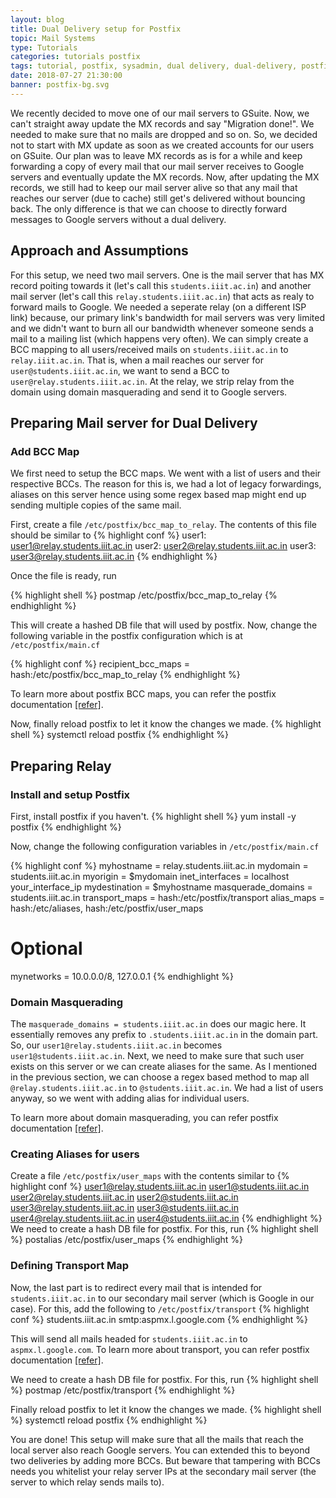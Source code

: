 ```yaml
---
layout: blog
title: Dual Delivery setup for Postfix
topic: Mail Systems
type: Tutorials
categories: tutorials postfix
tags: tutorial, postfix, sysadmin, dual delivery, dual-delivery, postfix, mail, relay
date: 2018-07-27 21:30:00
banner: postfix-bg.svg
---
```


We recently decided to move one of our mail servers to GSuite. Now, we can't straight away update the MX records and say "Migration done!". We needed to make sure that no mails are dropped and so on. So, we decided not to start with MX update as soon as we created accounts for our users on GSuite. Our plan was to leave MX records as is for a while and keep forwarding a copy of every mail that our mail server receives to Google servers and eventually update the MX records. Now, after updating the MX records, we still had to keep our mail server alive so that any mail that reaches our server (due to cache) still get's delivered without bouncing back. The only difference is that we can choose to directly forward messages to Google servers without a dual delivery.

## Approach and Assumptions
For this setup, we need two mail servers. One is the mail server that has MX record poiting towards it (let's call this `students.iiit.ac.in`) and another mail server (let's call this `relay.students.iiit.ac.in`) that acts as realy to forward mails to Google. We needed a seperate relay (on a different ISP link) because, our primary link's bandwidth for mail servers was very limited and we didn't want to burn all our bandwidth whenever someone sends a mail to a mailing list (which happens very often). We can simply create a BCC mapping to all users/received mails on `students.iiit.ac.in` to `relay.iiit.ac.in`. That is, when a mail reaches our server for `user@students.iiit.ac.in`, we want to send a BCC to `user@relay.students.iiit.ac.in`. At the relay, we strip relay from the domain using domain masquerading and send it to Google servers.

## Preparing Mail server for Dual Delivery
### Add BCC Map
We first need to setup the BCC maps. We went with a list of users and their respective BCCs. The reason for this is, we had a lot of legacy forwardings, aliases on this server hence using some regex based map might end up sending multiple copies of the same mail.

First, create a file `/etc/postfix/bcc_map_to_relay`. The contents of this file should be similar to
{% highlight conf %}
user1:  user1@relay.students.iiit.ac.in
user2:  user2@relay.students.iiit.ac.in
user3:  user3@relay.students.iiit.ac.in
{% endhighlight %}

Once the file is ready, run

{% highlight shell %}
postmap /etc/postfix/bcc_map_to_relay
{% endhighlight %}

This will create a hashed DB file that will used by postfix. Now, change the following variable in the postfix configuration which is at `/etc/postfix/main.cf`

{% highlight conf %}
recipient_bcc_maps = hash:/etc/postfix/bcc_map_to_relay
{% endhighlight %}

To learn more about postfix BCC maps, you can refer the postfix documentation <a href="http://www.postfix.org/ADDRESS_REWRITING_README.html#auto_bcc" target="_blank">[refer]</a>.

Now, finally reload postfix to let it know the changes we made.
{% highlight shell %}
systemctl reload postfix
{% endhighlight %}

## Preparing Relay
### Install and setup Postfix
First, install postfix if you haven't.
{% highlight shell %}
yum install -y postfix
{% endhighlight %}

Now, change the following configuration variables in `/etc/postfix/main.cf`

{% highlight conf %}
myhostname = relay.students.iiit.ac.in
mydomain = students.iiit.ac.in
myorigin = $mydomain
inet_interfaces = localhost your_interface_ip
mydestination = $myhostname
masquerade_domains = students.iiit.ac.in
transport_maps =  hash:/etc/postfix/transport
alias_maps = hash:/etc/aliases, hash:/etc/postfix/user_maps

# Optional
mynetworks = 10.0.0.0/8, 127.0.0.1
{% endhighlight %}

### Domain Masquerading

The `masquerade_domains = students.iiit.ac.in` does our magic here. It essentially removes any prefix to `.students.iiit.ac.in` in the domain part. So, our `user1@relay.students.iiit.ac.in` becomes `user1@students.iiit.ac.in`. Next, we need to make sure that such user exists on this server or we can create aliases for the same. As I mentioned in the previous section, we can choose a regex based method to map all `@relay.students.iiit.ac.in` to `@students.iiit.ac.in`. We had a list of users anyway, so we went with adding alias for individual users.

To learn more about domain masquerading, you can refer postfix documentation <a href="http://www.postfix.org/ADDRESS_REWRITING_README.html#masquerade">[refer]</a>.

### Creating Aliases for users

Create a file `/etc/postfix/user_maps` with the contents similar to
{% highlight conf %}
user1@relay.students.iiit.ac.in    user1@students.iiit.ac.in
user2@relay.students.iiit.ac.in    user2@students.iiit.ac.in
user3@relay.students.iiit.ac.in    user3@students.iiit.ac.in
user4@relay.students.iiit.ac.in    user4@students.iiit.ac.in
{% endhighlight %}
We need to create a hash DB file for postfix. For this, run
{% highlight shell %}
postalias /etc/postfix/user_maps
{% endhighlight %}

### Defining Transport Map

Now, the last part is to redirect every mail that is intended for `students.iiit.ac.in` to our secondary mail server (which is Google in our case). For this, add the following to `/etc/postfix/transport`
{% highlight conf %}
students.iiit.ac.in     smtp:aspmx.l.google.com
{% endhighlight %}

This will send all mails headed for `students.iiit.ac.in` to `aspmx.l.google.com`. To learn more about transport, you can refer postfix documentation <a href="http://www.postfix.org/ADDRESS_REWRITING_README.html#transport" target="_blank">[refer]</a>.

We need to create a hash DB file for postfix. For this, run
{% highlight shell %}
postmap /etc/postfix/transport
{% endhighlight %}

Finally reload postfix to let it know the changes we made.
{% highlight shell %}
systemctl reload postfix
{% endhighlight %}

You are done! This setup will make sure that all the mails that reach the local server also reach Google servers. You can extended this to beyond two deliveries by adding more BCCs. But beware that tampering with BCCs needs you whitelist your relay server IPs at the secondary mail server (the server to which relay sends mails to).